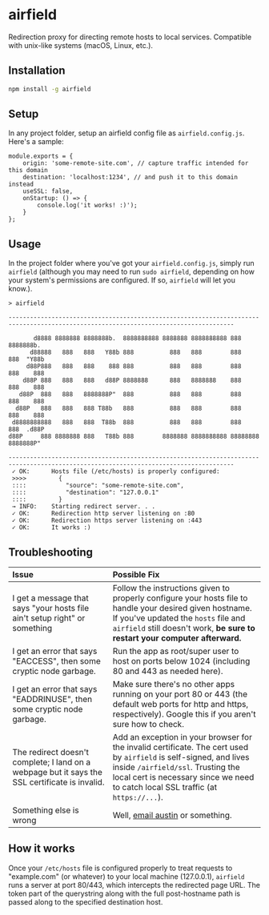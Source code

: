 # airfield

Redirection proxy for directing remote hosts to local services. Compatible with unix-like systems (macOS, Linux, etc.).

## Installation
```sh
npm install -g airfield
```

## Setup
In any project folder, setup an airfield config file as `airfield.config.js`. Here's a sample:

```
module.exports = {
    origin: 'some-remote-site.com', // capture traffic intended for this domain
    destination: 'localhost:1234', // and push it to this domain instead
    useSSL: false,
    onStartup: () => {
        console.log('it works! :)');
    }
};
```

## Usage
In the project folder where you've got your `airfield.config.js`, simply run `airfield` (although you may need to run `sudo airfield`, depending on how your system's permissions are configured. If so, `airfield` will let you know.).

```
> airfield

-------------------------------------------------------------------------------------------------------------------------------------

       d8888 8888888 8888888b.  8888888888 8888888 8888888888 888      8888888b.
      d88888   888   888   Y88b 888          888   888        888      888  "Y88b
     d88P888   888   888    888 888          888   888        888      888    888
    d88P 888   888   888   d88P 8888888      888   8888888    888      888    888
   d88P  888   888   8888888P"  888          888   888        888      888    888
  d88P   888   888   888 T88b   888          888   888        888      888    888
 d8888888888   888   888  T88b  888          888   888        888      888  .d88P
d88P     888 8888888 888   T88b 888        8888888 8888888888 88888888 8888888P"

-------------------------------------------------------------------------------------------------------------------------------------
 ✓ OK:      Hosts file (/etc/hosts) is properly configured:
 >>>>         {
 ::::           "source": "some-remote-site.com",
 ::::           "destination": "127.0.0.1"
 ::::         }
 → INFO:    Starting redirect server. . .
 ✓ OK:      Redirection http server listening on :80
 ✓ OK:      Redirection https server listening on :443
 ✓ OK:      It works :)
```

## Troubleshooting
|Issue|Possible Fix|
|:--|:--|
|I get a message that says "your hosts file ain't setup right" or something|Follow the instructions given to properly configure your hosts file to handle your desired given hostname. If you've updated the `hosts` file and `airfield` still doesn't work, **be sure to restart your computer afterward.** |
|I get an error that says "EACCESS", then some cryptic node garbage.|Run the app as root/super user to host on ports below 1024 (including 80 and 443 as needed here).|
|I get an error that says "EADDRINUSE", then some cryptic node garbage.|Make sure there's no other apps running on your port 80 or 443 (the default web ports for http and https, respectively). Google this if you aren't sure how to check.|
|The redirect doesn't complete; I land on a webpage but it says the SSL certificate is invalid.|Add an exception in your browser for the invalid certificate. The cert used by `airfield` is self-signed, and lives inside `/airfield/ssl`. Trusting the local cert is necessary since we need to catch local SSL traffic (at `https://...`).|
|Something else is wrong|Well, [email austin](austin@austinbillings.com) or something.|


## How it works
Once your `/etc/hosts` file is configured properly to treat requests to "example.com" (or whatever) to your local machine (127.0.0.1), `airfield` runs a server at port 80/443, which intercepts the redirected page URL. The token part of the querystring along with the full post-hostname path is passed along to the specified destination host.
